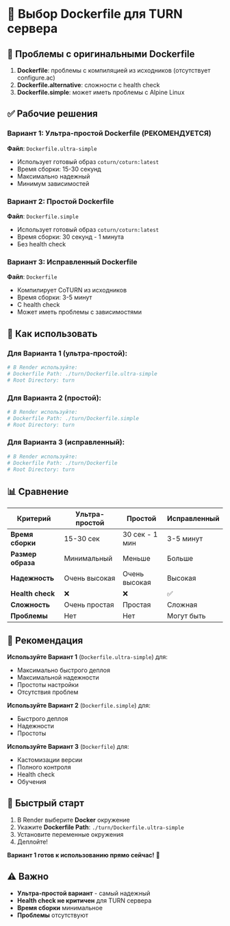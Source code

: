 # 🐳 Выбор Dockerfile для TURN сервера

## 🚨 Проблемы с оригинальными Dockerfile
1. **Dockerfile**: проблемы с компиляцией из исходников (отсутствует configure.ac)
2. **Dockerfile.alternative**: сложности с health check
3. **Dockerfile.simple**: может иметь проблемы с Alpine Linux

## ✅ Рабочие решения

### Вариант 1: Ультра-простой Dockerfile (РЕКОМЕНДУЕТСЯ)
**Файл**: `Dockerfile.ultra-simple`
- Использует готовый образ `coturn/coturn:latest`
- Время сборки: 15-30 секунд
- Максимально надежный
- Минимум зависимостей

### Вариант 2: Простой Dockerfile
**Файл**: `Dockerfile.simple`
- Использует готовый образ `coturn/coturn:latest`
- Время сборки: 30 секунд - 1 минута
- Без health check

### Вариант 3: Исправленный Dockerfile
**Файл**: `Dockerfile`
- Компилирует CoTURN из исходников
- Время сборки: 3-5 минут
- С health check
- Может иметь проблемы с зависимостями

## 🔧 Как использовать

### Для Варианта 1 (ультра-простой):
```bash
# В Render используйте:
# Dockerfile Path: ./turn/Dockerfile.ultra-simple
# Root Directory: turn
```

### Для Варианта 2 (простой):
```bash
# В Render используйте:
# Dockerfile Path: ./turn/Dockerfile.simple
# Root Directory: turn
```

### Для Варианта 3 (исправленный):
```bash
# В Render используйте:
# Dockerfile Path: ./turn/Dockerfile
# Root Directory: turn
```

## 📊 Сравнение

| Критерий | Ультра-простой | Простой | Исправленный |
|----------|----------------|---------|--------------|
| **Время сборки** | 15-30 сек | 30 сек - 1 мин | 3-5 минут |
| **Размер образа** | Минимальный | Меньше | Больше |
| **Надежность** | Очень высокая | Очень высокая | Высокая |
| **Health check** | ❌ | ❌ | ✅ |
| **Сложность** | Очень простая | Простая | Сложная |
| **Проблемы** | Нет | Нет | Могут быть |

## 🎯 Рекомендация

**Используйте Вариант 1** (`Dockerfile.ultra-simple`) для:
- Максимально быстрого деплоя
- Максимальной надежности
- Простоты настройки
- Отсутствия проблем

**Используйте Вариант 2** (`Dockerfile.simple`) для:
- Быстрого деплоя
- Надежности
- Простоты

**Используйте Вариант 3** (`Dockerfile`) для:
- Кастомизации версии
- Полного контроля
- Health check
- Обучения

## 🚀 Быстрый старт

1. В Render выберите **Docker** окружение
2. Укажите **Dockerfile Path**: `./turn/Dockerfile.ultra-simple`
3. Установите переменные окружения
4. Деплойте!

**Вариант 1 готов к использованию прямо сейчас!** 🎉

## ⚠️ Важно

- **Ультра-простой вариант** - самый надежный
- **Health check не критичен** для TURN сервера
- **Время сборки** минимальное
- **Проблемы** отсутствуют
